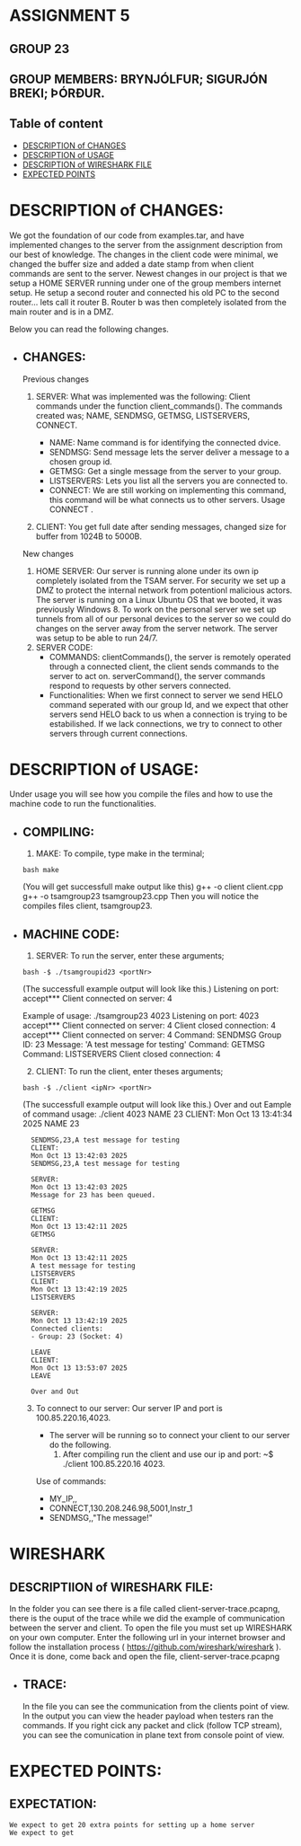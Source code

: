 # ASSIGNMENT 5
## GROUP 23
## GROUP MEMBERS: BRYNJÓLFUR; SIGURJÓN BREKI; ÞÓRÐUR.

## Table of content
- [DESCRIPTION of CHANGES](#changes)
- [DESCRIPTION of USAGE](#compiling)
- [DESCRIPTION of WIRESHARK FILE](#trace)
- [EXPECTED POINTS](#expectation)






# DESCRIPTION of CHANGES:
We got the foundation of our code from examples.tar, and have implemented changes to the server from the assignment description from our best of knowledge. The changes in the client code were minimal, we changed the buffer size and added a date stamp from when client commands are sent to the server.
Newest changes in our project is that we setup a HOME SERVER running under one of the group members internet setup. He setup a second router and connected his old PC to the second router... lets call it router B. Router b was then completely isolated from the main router and is in a DMZ. 

Below you can read the following changes.

- ## CHANGES:
    Previous changes
    1. SERVER: What was implemented was the following: Client commands under the function client_commands(). 
    The commands created was; NAME, SENDMSG, GETMSG, LISTSERVERS, CONNECT.
        - NAME: Name command is for identifying the connected dvice.
        - SENDMSG: Send message lets the server deliver a message to a chosen group id. 
        - GETMSG: Get a single message from the server to your group.
        - LISTSERVERS: Lets you list all the servers you are connected to. 
        - CONNECT: We are still working on implementing this command, this command will be what connects us to other servers.
        Usage CONNECT <ip> <port>.

    2. CLIENT: You get full date after sending messages, changed size for buffer from 1024B to 5000B.

    New changes
    1. HOME SERVER: Our server is running alone under its own ip completely isolated from the TSAM server. For security we set up a DMZ to protect the internal network from potentionl malicious actors. The server is running on a Linux Ubuntu OS that we booted, it was previously Windows 8. To work on the personal server we set up tunnels from all of our personal devices to the server so we could do changes on the server away from the server network. The server was setup to be able to run 24/7.
    2. SERVER CODE: 
        - COMMANDS: clientCommands(), the server is remotely operated through a connected client, the client sends commands to the server to act on.  serverCommand(), the server commands respond to requests by other servers connected.
        - Functionalities: When we first connect to server we send HELO command seperated with our group Id, and we expect that other servers send HELO back to us when a connection is trying to be estabilished. If we lack connections, we try to connect to other servers through current connections.


    
    




# DESCRIPTION of USAGE:
Under usage you will see how you compile the files and how to use the machine code to run the functionalities.

- ## COMPILING:

    1. MAKE: To compile, type make in the terminal; 

    ```bash make```

    (You will get successfull make output like this) 
    g++ -o client client.cpp g++ -o tsamgroup23 tsamgroup23.cpp
    Then you will notice the compiles files client, tsamgroup23.

- ## MACHINE CODE:
    1. SERVER: To run the server, enter these arguments; 

    ```bash -$ ./tsamgroupid23 <portNr>```

    (The successfull example output will look like this.)
    Listening on port: <portNr>
    accept***
    Client connected on server: 4
    
    Example of usage:
    ./tsamgroup23 4023
    Listening on port: 4023
    accept***
    Client connected on server: 4
    Client closed connection: 4
    accept***
    Client connected on server: 4
    Command: SENDMSG
    Group ID: 23
    Message: 'A test message for testing'
    Command: GETMSG
    Command: LISTSERVERS
    Client closed connection: 4

        

    2. CLIENT: To run the client, enter theses arguments;

    ```bash -$ ./client <ipNr> <portNr>```

    (The successfull example output will look like this.)
    Over and out 
    Eample of command usage:
        ./client <redacted> 4023
        NAME 23
        CLIENT:
        Mon Oct 13 13:41:34 2025
        NAME 23

        SENDMSG,23,A test message for testing
        CLIENT:
        Mon Oct 13 13:42:03 2025
        SENDMSG,23,A test message for testing

        SERVER:
        Mon Oct 13 13:42:03 2025
        Message for 23 has been queued.

        GETMSG
        CLIENT:
        Mon Oct 13 13:42:11 2025
        GETMSG

        SERVER:
        Mon Oct 13 13:42:11 2025
        A test message for testing
        LISTSERVERS
        CLIENT:
        Mon Oct 13 13:42:19 2025
        LISTSERVERS

        SERVER:
        Mon Oct 13 13:42:19 2025
        Connected clients:
        - Group: 23 (Socket: 4)

        LEAVE
        CLIENT:
        Mon Oct 13 13:53:07 2025
        LEAVE

        Over and Out


    3. To connect to our server:
        Our server IP and port is 100.85.220.16,4023.
        - The server will be running so to connect your client to our server do the following.
            1. After compiling run the client and use our ip and port: 
            ~$ ./client 100.85.220.16 4023.

        Use of commands: 
        - MY_IP,<your ip>,<your port>
        - CONNECT,130.208.246.98,5001,Instr_1
        - SENDMSG,<some groupid>,"The message!"


# WIRESHARK

## DESCRIPTIION of WIRESHARK FILE:
In the folder you can see there is a file called client-server-trace.pcapng, there is the ouput of the trace while we did the example of communication between the server and client. To open the file you must set up WIRESHARK on your own computer. Enter the following url in your internet browser and follow the installation process ( https://github.com/wireshark/wireshark ). Once it is done, come back and open the file, client-server-trace.pcapng 

- ## TRACE:
    In the file you can see the communication from the clients point of view. 
    In the output you can view the header payload when testers ran the commands. 
    If you right cick any packet and click (follow TCP stream), 
    you can see the comunication in plane text from console point of view.




# EXPECTED POINTS:

## EXPECTATION:
    We expect to get 20 extra points for setting up a home server
    We expect to get





                





